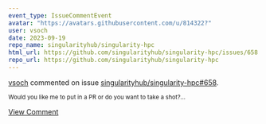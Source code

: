 ```yaml
---
event_type: IssueCommentEvent
avatar: "https://avatars.githubusercontent.com/u/814322?"
user: vsoch
date: 2023-09-19
repo_name: singularityhub/singularity-hpc
html_url: https://github.com/singularityhub/singularity-hpc/issues/658
repo_url: https://github.com/singularityhub/singularity-hpc
---
```


<a href='https://github.com/vsoch' target='_blank'>vsoch</a> commented on issue <a href='https://github.com/singularityhub/singularity-hpc/issues/658' target='_blank'>singularityhub/singularity-hpc#658</a>.

<small>Would you like me to put in a PR or do you want to take a shot?...</small>

<a href='https://github.com/singularityhub/singularity-hpc/issues/658' target='_blank'>View Comment</a>